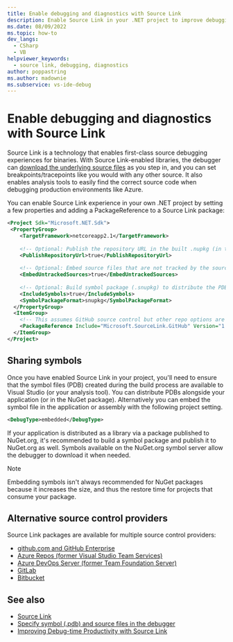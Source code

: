 ```yaml
---
title: Enable debugging and diagnostics with Source Link
description: Enable Source Link in your .NET project to improve debugging and diagnostics, where the debugger downloads underlying source files as you step into sections of code.
ms.date: 08/09/2022
ms.topic: how-to
dev_langs: 
  - CSharp
  - VB
helpviewer_keywords: 
  - source link, debugging, diagnostics
author: poppastring
ms.author: madownie
ms.subservice: vs-ide-debug
---
```


# Enable debugging and diagnostics with Source Link

Source Link is a technology that enables first-class source debugging experiences for binaries. With Source Link-enabled libraries, the debugger can [download the underlying source files](https://devblogs.microsoft.com/dotnet/improving-debug-time-productivity-with-source-link/) as you step in, and you can set breakpoints/tracepoints like you would with any other source. It also enables analysis tools to easily find the correct source code when debugging production environments like Azure.

You can enable Source Link experience in your own .NET project by setting a few properties and adding a PackageReference to a Source Link package:

```xml
<Project Sdk="Microsoft.NET.Sdk">
 <PropertyGroup>
    <TargetFramework>netcoreapp2.1</TargetFramework>
 
    <!-- Optional: Publish the repository URL in the built .nupkg (in the NuSpec <Repository> element) -->
    <PublishRepositoryUrl>true</PublishRepositoryUrl>
 
    <!-- Optional: Embed source files that are not tracked by the source control manager in the PDB -->
    <EmbedUntrackedSources>true</EmbedUntrackedSources>
  
    <!-- Optional: Build symbol package (.snupkg) to distribute the PDB containing Source Link -->
    <IncludeSymbols>true</IncludeSymbols>
    <SymbolPackageFormat>snupkg</SymbolPackageFormat>
  </PropertyGroup>
  <ItemGroup>
    <!-- This assumes GitHub source control but other repo options are available --> 
    <PackageReference Include="Microsoft.SourceLink.GitHub" Version="1.1.1" PrivateAssets="All"/>
  </ItemGroup>
</Project>
```

## Sharing symbols

Once you have enabled Source Link in your project, you'll need to ensure that the symbol files (PDB) created during the build process are available to Visual Studio (or your analysis tool). You can distribute PDBs alongside your application (or in the NuGet package). Alternatively you can embed the symbol file in the application or assembly with the following project setting.

```xml
<DebugType>embedded</DebugType>
```

If your application is distributed as a library via a package published to NuGet.org, it's recommended to build a symbol package and publish it to NuGet.org as well. Symbols available on the NuGet.org symbol server allow the debugger to download it when needed.

> [!NOTE]
> Embedding symbols isn't always recommended for NuGet packages because it increases the size, and thus the restore time for projects that consume your package.

## Alternative source control providers

Source Link packages are available for multiple source control providers:

- [github.com and GitHub Enterprise](https://github.com/dotnet/sourcelink#githubcom-and-github-enterprise)
- [Azure Repos (former Visual Studio Team Services)](https://github.com/dotnet/sourcelink#azure-repos-former-visual-studio-team-services)
- [Azure DevOps Server (former Team Foundation Server)](https://github.com/dotnet/sourcelink#azure-devops-server-former-team-foundation-server)
- [GitLab](https://github.com/dotnet/sourcelink#gitlab)
- [Bitbucket](https://github.com/dotnet/sourcelink#bitbucket)

## See also
- [Source Link](/dotnet/standard/library-guidance/sourcelink)
- [Specify symbol (.pdb) and source files in the debugger](../debugger/specify-symbol-dot-pdb-and-source-files-in-the-visual-studio-debugger.md)
- [Improving Debug-time Productivity with Source Link](https://devblogs.microsoft.com/dotnet/improving-debug-time-productivity-with-source-link/)
